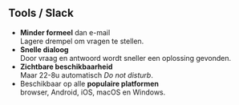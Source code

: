 Tools **/ Slack**
-----------------

- **Minder formeel** dan e-mail  
  Lagere drempel om vragen te stellen.
- **Snelle dialoog**  
  Door vraag en antwoord wordt sneller een oplossing gevonden.
- **Zichtbare beschikbaarheid**  
  Maar 22-8u automatisch _Do not disturb_.
- Beschikbaar op alle **populaire platformen**  
  browser, Android, iOS, macOS en Windows. 

